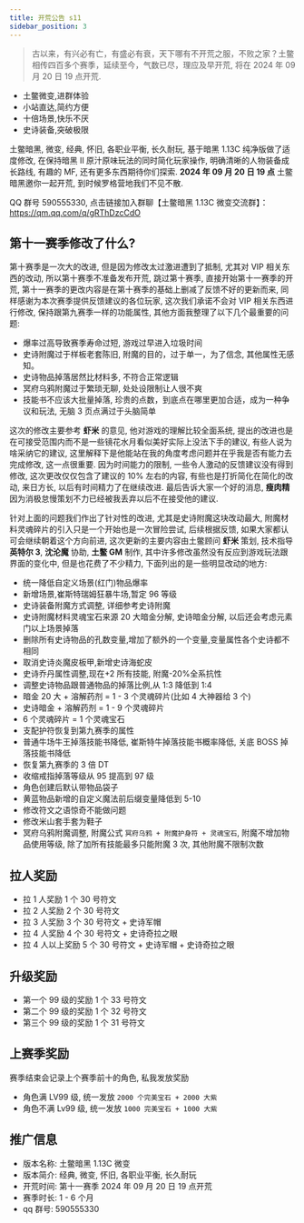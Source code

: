 ```yaml
---
title: 开荒公告 s11
sidebar_position: 3
---
```


> 古以来，有兴必有亡，有盛必有衰，天下哪有不开荒之服，不败之家？土鳖相传四百多个赛季，延续至今，气数已尽，理应及早开荒, 将在 2024 年 09 月 20 日 19 点开荒.

- 土鳖微变,进群体验
- 小站直达,简约方便
- 十倍场景,快乐不厌
- 史诗装备,突破极限

土鳖暗黑, 微变, 经典, 怀旧, 各职业平衡, 长久耐玩, 基于暗黑 1.13C 纯净版做了适度修改, 在保持暗黑 II 原汁原味玩法的同时简化玩家操作, 明确清晰的人物装备成长路线, 有趣的 MF, 还有更多东西期待你们探索. **2024 年 09 月 20 日 19 点** 土鳖暗黑邀你一起开荒, 到时候罗格营地我们不见不散.

QQ 群号 590555330, 点击链接加入群聊【土鳖暗黑 1.13C 微变交流群】：https://qm.qq.com/q/gRThDzcCdO

## 第十一赛季修改了什么?

第十赛季是一次大的改进, 但是因为修改太过激进遭到了抵制, 尤其对 VIP 相关东西的改动, 所以第十赛季不准备发布开荒, 跳过第十赛季, 直接开始第十一赛季的开荒, 第十一赛季的更改内容是在第十赛季的基础上删减了反馈不好的更新而来, 同样感谢为本次赛季提供反馈建议的各位玩家, 这次我们承诺不会对 VIP 相关东西进行修改, 保持跟第九赛季一样的功能属性, 其他方面我整理了以下几个最重要的问题:

- 爆率过高导致赛季寿命过短, 游戏过早进入垃圾时间
- 史诗附魔过于样板老套陈旧, 附魔的目的，过于单一，为了信念, 其他属性无感知。
- 史诗物品掉落居然比材料多, 不符合正常逻辑
- 冥府乌鸦附魔过于繁琐无聊, 处处设限制让人很不爽
- 技能书不应该大批量掉落, 珍贵的点数，到底点在哪里更加合适，成为一种争议和玩法, 无脑 3 页点满过于头脑简单

这次的修改主要参考 **虾米** 的意见, 他对游戏的理解比较全面系统, 提出的改进也是在可接受范围内而不是一些镜花水月看似美好实际上没法下手的建议, 有些人说为啥采纳它的建议, 这里解释下是他能站在我的角度考虑问题并在乎我是否有能力去完成修改, 这一点很重要. 因为时间能力的限制, 一些令人激动的反馈建议没有得到修改, 这次更改仅仅包含了建议的 10% 左右的内容, 有些也是打折简化在简化的改动, 来日方长, 以后有时间精力了在继续改进. 最后告诉大家一个好的消息, **瘦肉精** 因为消极怠慢策划不力已经被我丢弃以后不在接受他的建议.

针对上面的问题我们作出了针对性的改进, 尤其是史诗附魔这块改动最大, 附魔材料灵魂碎片的引入只是一个开始也是一次冒险尝试, 后续根据反馈, 如果大家都认可会继续朝着这个方向前进, 这次更新的主要内容由土鳖顾问 **虾米** 策划, 技术指导 **英特尔 3**, **沈沦魔** 协助, **土鳖 GM** 制作, 其中许多修改虽然没有反应到游戏玩法跟界面的变化中, 但是也花费了不少精力, 下面列出的是一些明显改动的地方:

- 统一降低自定义场景(红门)物品爆率
- 新增场景,崔斯特瑞姆狂暴牛场,暂定 96 等级
- 史诗装备附魔方式调整, 详细参考史诗附魔
- 史诗附魔材料灵魂宝石来源 20 大暗金分解, 史诗暗金分解, 以后还会考虑元素门以上场景掉落
- 删除所有史诗物品的孔数变量,增加了额外的一个变量,变量属性各个史诗都不相同
- 取消史诗炎魔皮板甲,新增史诗海蛇皮
- 史诗乔丹属性调整,现在+2 所有技能, 附魔-20%全系抗性
- 调整史诗物品跟普通物品的掉落比例,从 1:3 降低到 1:4
- 暗金 20 大 + 溶解药剂 = 1 - 3 个灵魂碎片(比如 4 大神器给 3 个)
- 史诗暗金 + 溶解药剂 = 1 - 9 个灵魂碎片
- 6 个灵魂碎片 = 1 个灵魂宝石
- 支配护符恢复到第九赛季的属性
- 普通牛场牛王掉落技能书降低, 崔斯特牛掉落技能书概率降低, 关底 BOSS 掉落技能书降低
- 恢复第九赛季的 3 倍 DT
- 收缩戒指掉落等级从 95 提高到 97 级
- 角色创建后默认带物品袋子
- 黄蓝物品新增的自定义魔法前后缀变量降低到 5-10
- 修改符文之语惊奇不能做问题
- 修改米山套手套为鞋子
- 冥府乌鸦附魔调整, 附魔公式 `冥府乌鸦 + 附魔护身符 + 灵魂宝石`, 附魔不增加物品使用等级, 除了加所有技能最多只能附魔 3 次, 其他附魔不限制次数

## 拉人奖励

- 拉 1 人奖励 1 个 30 号符文
- 拉 2 人奖励 2 个 30 号符文
- 拉 3 人奖励 3 个 30 号符文 + 史诗军帽
- 拉 4 人奖励 4 个 30 号符文 + 史诗奇拉之眼
- 拉 4 人以上奖励 5 个 30 号符文 + 史诗军帽 + 史诗奇拉之眼

## 升级奖励

- 第一个 99 级的奖励 1 个 33 号符文
- 第二个 99 级的奖励 1 个 32 号符文
- 第三个 99 级的奖励 1 个 31 号符文

## 上赛季奖励

赛季结束会记录上个赛季前十的角色, 私我发放奖励

- 角色满 LV99 级, 统一发放 `2000 个完美宝石 + 2000 大紫`
- 角色不满 Lv99 级, 统一发放 `1000 完美宝石 + 1000 大紫`

## 推广信息

- 版本名称: 土鳖暗黑 1.13C 微变
- 版本简介: 经典, 微变, 怀旧, 各职业平衡, 长久耐玩
- 开荒时间: 第十一赛季 2024 年 09 月 20 日 19 点开荒
- 赛季时长: 1 - 6 个月
- qq 群号: 590555330
